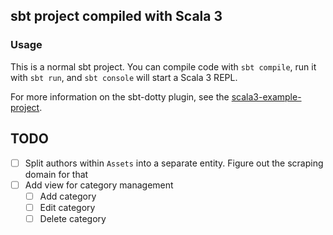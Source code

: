 ## sbt project compiled with Scala 3

### Usage

This is a normal sbt project. You can compile code with `sbt compile`, run it with `sbt run`, and `sbt console` will start a Scala 3 REPL.

For more information on the sbt-dotty plugin, see the
[scala3-example-project](https://github.com/scala/scala3-example-project/blob/main/README.md).

## TODO

- [ ] Split authors within `Assets` into a separate entity. Figure out the scraping domain for that
- [ ] Add view for category management
  - [ ] Add category
  - [ ] Edit category
  - [ ] Delete category
